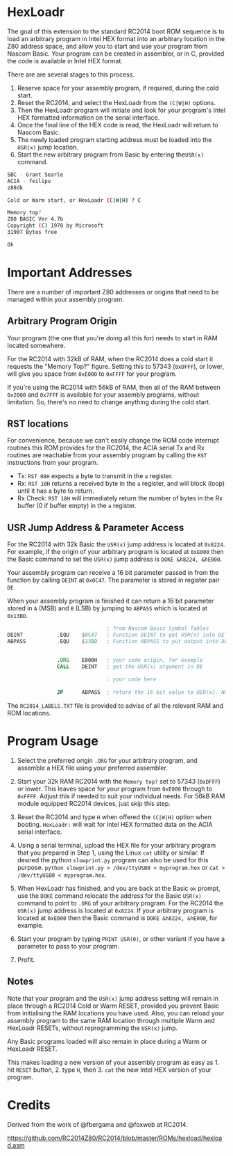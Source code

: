 # HexLoadr

The goal of this extension to the standard RC2014 boot ROM sequence is to load an arbitrary program in Intel HEX format into an arbitrary location in the Z80 address space, and allow you to start and use your program from Nascom Basic. Your program can be created in assembler, or in C, provided the code is available in Intel HEX format.

There are are several stages to this process.

1. Reserve space for your assembly program, if required, during the cold start.
2. Reset the RC2014, and select the HexLoadr from the `(C|W|H)` options.
3. Then the HexLoadr program will initiate and look for your program's Intel HEX formatted information on the serial interface.
4. Once the final line of the HEX code is read, the HexLoadr will return to Nascom Basic.
5. The newly loaded program starting address must be loaded into the `USR(x)` jump location.
6. Start the new arbitrary program from Basic by entering the`USR(x)` command.


```bash
SBC - Grant Searle
ACIA - feilipu
z88dk

Cold or Warm start, or HexLoadr (C|W|H) ? C

Memory top? 
Z80 BASIC Ver 4.7b
Copyright (C) 1978 by Microsoft
31907 Bytes free

Ok
```

# Important Addresses

There are a number of important Z80 addresses or origins that need to be managed within your assembly program.

## Arbitrary Program Origin

Your program (the one that you're doing all this for) needs to start in RAM located somewhere.

For the RC2014 with 32kB of RAM, when the RC2014 does a cold start it requests the "Memory Top?" figure. Setting this to 57343 (`0xDFFF`), or lower, will give you space from `0xE000` to `0xFFFF` for your program.

If you're using the RC2014 with 56kB of RAM, then all of the RAM between `0x2000` and `0x7FFF` is available for your assembly programs, without limitation. So, there's no need to change anything during the cold start.

## RST locations

For convenience, because we can't easily change the ROM code interrupt routines this ROM provides for the RC2014, the ACIA serial Tx and Rx routines are reachable from your assembly program by calling the `RST` instructions from your program.

* Tx: `RST 08H` expects a byte to transmit in the `a` register.
* Rx: `RST 10H` returns a received byte in the `a` register, and will block (loop) until it has a byte to return.
* Rx Check: `RST 18H` will immediately return the number of bytes in the Rx buffer (0 if buffer empty) in the `a` register.

## USR Jump Address & Parameter Access

For the RC2014 with 32k Basic the `USR(x)` jump address is located at `0x8224`.
For example, if the origin of your arbitrary program is located at `0xE000` then the Basic command to set the `USR(x)` jump address is `DOKE &h8224, &hE000`.

Your assembly program can receive a 16 bit parameter passed in from the function by calling `DEINT` at `0x0C47`. The parameter is stored in register pair `DE`.

When your assembly program is finished it can return a 16 bit parameter stored in `A` (MSB) and `B` (LSB) by jumping to `ABPASS` which is located at `0x13BD`.

``` asm
                                ; from Nascom Basic Symbol Tables
DEINT           .EQU    $0C47   ; Function DEINT to get USR(x) into DE registers
ABPASS          .EQU    $13BD   ; Function ABPASS to put output into AB register for return


                .ORG    E000H   ; your code origin, for example
                CALL    DEINT   ; get the USR(x) argument in DE
                 
                                ; your code here
                                
                JP      ABPASS  ; return the 16 bit value to USR(x). Note JP not CALL
```
The `RC2014_LABELS.TXT` file is provided to advise of all the relevant RAM and ROM locations.

# Program Usage

1. Select the preferred origin `.ORG` for your arbitrary program, and assemble a HEX file using your preferred assembler.

2. Start your 32k RAM RC2014 with the `Memory top?` set to 57343 (`0xDFFF`) or lower. This leaves space for your program from `0xE000` through to `0xFFFF`. Adjust this if needed to suit your individual needs. For 56kB RAM module equipped RC2014 devices, just skip this step.

3. Reset the RC2014 and type `H` when offered the `(C|W|H)` option when booting. `HexLoadr:` will wait for Intel HEX formatted data on the ACIA serial interface.

4. Using a serial terminal, upload the HEX file for your arbitrary program that you prepared in Step 1, using the Linux `cat` utility or similar. If desired the python `slowprint.py` program can also be used for this purpose. `python slowprint.py > /dev/ttyUSB0 < myprogram.hex` or `cat > /dev/ttyUSB0 < myprogram.hex`.

5. When HexLoadr has finished, and you are back at the Basic `ok` prompt, use the `DOKE` command relocate the address for the Basic `USR(x)` command to point to `.ORG` of your arbitrary program. For the RC2014 the `USR(x)` jump address is located at `0x8224`. If your arbitrary program is located at `0xE000` then the Basic command is `DOKE &h8224, &hE000`, for example.

6. Start your program by typing `PRINT USR(0)`, or other variant if you have a parameter to pass to your program.

7. Profit.

## Notes

Note that your program and the `USR(x)` jump address setting will remain in place through a RC2014 Cold or Warm RESET, provided you prevent Basic from initialising the RAM locations you have used. Also, you can reload your assembly program to the same RAM location through multiple Warm and HexLoadr RESETs, without reprogramming the `USR(x)` jump.

Any Basic programs loaded will also remain in place during a Warm or HexLoadr RESET.

This makes loading a new version of your assembly program as easy as 1. hit `RESET` button, 2. type `H`, then 3. `cat` the new Intel HEX version of your program.

# Credits

Derived from the work of @fbergama and @foxweb at RC2014.

https://github.com/RC2014Z80/RC2014/blob/master/ROMs/hexload/hexload.asm



